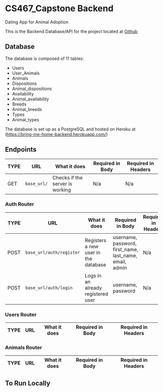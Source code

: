 # CS467_Capstone Backend
Dating App for Animal Adoption

This is the Backend Database/API for the project located at [Github](https://github.com/jennresado/CS467_Capstone)

## Database 
The database is composed of 11 tables:
* Users
* User_Animals
* Animals
* Dispositions 
* Animal_dispositions
* Availability
* Animal_availability
* Breeds
* Animal_breeds
* Types
* Animal_types

The database is set up as a PostgreSQL and hosted on Heroku at (https://bring-me-home-backend.herokuapp.com/)

## Endpoints 
| TYPE | URL | What it does | Required in Body | Required in Headers |
|-----| -----|------------ | ---------------- | ------------------- |
| GET | `base_url/` | Checks if the server is working | N/a | N/a 

### Auth Router
| TYPE | URL | What it does | Required in Body | Required in Headers |
|-----| -----|------------ | ---------------- | ------------------- |
| POST | `base_url/auth/register` | Registers a new user in the database | username, password, first_name, last_name, email, admin | N/a | 
| POST | `base_url/auth/login` | Logs in an already registered user | username, password | N/a 

### Users Router
| TYPE | URL | What it does | Required in Body | Required in Headers |
|-----| -----|------------ | ---------------- | ------------------- |

### Animals Router
| TYPE | URL | What it does | Required in Body | Required in Headers |
|-----| -----|------------ | ---------------- | ------------------- |


## To Run Locally 